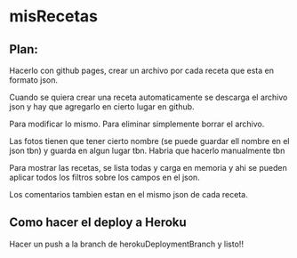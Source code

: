 # misRecetas

## Plan:
Hacerlo con github pages, crear un archivo por cada receta que esta en formato json.

Cuando se quiera crear una receta automaticamente se descarga el archivo json y hay que agregarlo en cierto lugar en github. 

Para modificar lo mismo. Para eliminar simplemente borrar el archivo.

Las fotos tienen que tener cierto nombre (se puede guardar ell nombre en el json tbn) y guarda en algun lugar tbn. Habria que hacerlo manualmente tbn

Para mostrar las recetas, se lista todas y carga en memoria y ahi se pueden aplicar todos los filtros sobre los campos en el json.


Los comentarios tambien estan en el mismo json de cada receta.


## Como hacer el deploy a Heroku
Hacer un push a la branch de herokuDeploymentBranch y listo!!
